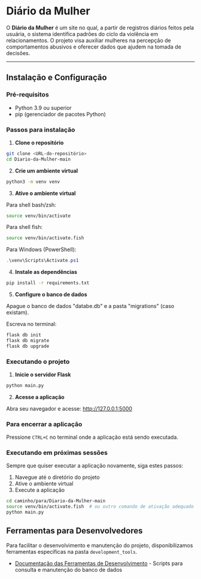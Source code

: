 # Diário da Mulher

O **Diário da Mulher** é um site no qual, a partir de registros diários feitos pela usuária, o sistema identifica padrões do ciclo da violência em relacionamentos. O projeto visa auxiliar mulheres na percepção de comportamentos abusivos e oferecer dados que ajudem na tomada de decisões.

---

## Instalação e Configuração

### Pré-requisitos

- Python 3.9 ou superior
- pip (gerenciador de pacotes Python)

### Passos para instalação

1. **Clone o repositório**

```bash
git clone <URL-do-repositório>
cd Diario-da-Mulher-main
```

2. **Crie um ambiente virtual**

```bash
python3 -m venv venv
```

3. **Ative o ambiente virtual**

Para shell bash/zsh:
```bash
source venv/bin/activate
```

Para shell fish:
```bash
source venv/bin/activate.fish
```

Para Windows (PowerShell):
```powershell
.\venv\Scripts\Activate.ps1
```

4. **Instale as dependências**

```bash
pip install -r requirements.txt
```

5. **Configure o banco de dados**

Apague o banco de dados "databe.db" e a pasta "migrations" (caso existam).

Escreva no terminal:

```bash
flask db init
flask db migrate
flask db upgrade
```

### Executando o projeto

1. **Inicie o servidor Flask**

```bash
python main.py
```

2. **Acesse a aplicação**

Abra seu navegador e acesse: http://127.0.0.1:5000

### Para encerrar a aplicação

Pressione `CTRL+C` no terminal onde a aplicação está sendo executada.

### Executando em próximas sessões

Sempre que quiser executar a aplicação novamente, siga estes passos:

1. Navegue até o diretório do projeto
2. Ative o ambiente virtual
3. Execute a aplicação

```bash
cd caminho/para/Diario-da-Mulher-main
source venv/bin/activate.fish  # ou outro comando de ativação adequado ao seu shell
python main.py
```

## Ferramentas para Desenvolvedores

Para facilitar o desenvolvimento e manutenção do projeto, disponibilizamos ferramentas específicas na pasta `development_tools`.

- [Documentação das Ferramentas de Desenvolvimento](development_tools/README.md) - Scripts para consulta e manutenção do banco de dados
